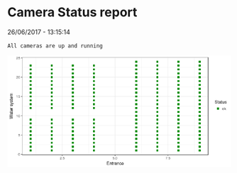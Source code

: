 Camera Status report
================
26/06/2017 - 13:15:14

    All cameras are up and running

![](camreport_files/figure-markdown_github/unnamed-chunk-2-1.png)
